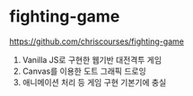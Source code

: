 # fighting-game
https://github.com/chriscourses/fighting-game

1. Vanilla JS로 구현한 웹기반 대전격투 게임
2. Canvas를 이용한 도트 그래픽 드로잉
3. 애니메이션 처리 등 게임 구현 기본기에 충실
